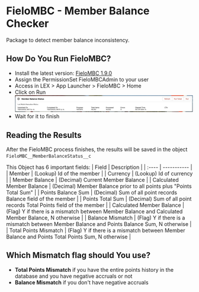 # FieloMBC - Member Balance Checker

Package to detect member balance inconsistency.

## How Do You Run FieloMBC?

- Install the latest version: [FieloMBC 1.9.0](https://login.salesforce.com/packaging/installPackage.apexp?p0=04tHY0000000VjbYAE)
- Assign the PermissionSet FieloMBCAdmin to your user
- Access in LEX > App Launcher > FieloMBC > Home
- Click on Run
![Alt text](image-1.png)
- Wait for it to finish

## Reading the Results

After the FieloMBC process finishes, the results will be saved in the object `FieloMBC__MemberBalanceStatus__c`

This Object has 6 important fields:
| Field | Description |
| :---- | ----------- |
| Member | (Lookup) Id of the member |
| Currency | (Lookup) Id of currency |
| Member Balance | (Decimal) Current Member Balance |
| Calculated Member Balance | (Decimal) Member Balance prior to all points plus "Points Total Sum" |
| Points Balance Sum | (Decimal) Sum of all point records Balance field of the member |
| Points Total Sum | (Decimal) Sum of all point records Total Points field of the member |
| Calculated Member Balance | (Flag) Y if there is a mismatch between Member Balance and Calculated Member Balance, N otherwise |
| Balance Mismatch | (Flag) Y if there is a mismatch between Member Balance and Points Balance Sum, N otherwise |
| Total Points Mismatch | (Flag) Y if there is a mismatch between Member Balance and Points Total Points Sum, N otherwise |

## Which Mismatch flag should You use?

- **Total Points Mismatch** if you have the entire points history in the database and you have negative accruals or not
- **Balance Mismatch** if you don't have negative accruals
